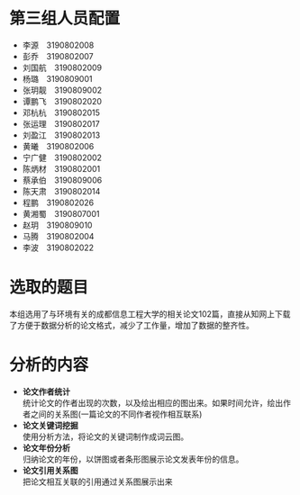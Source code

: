 # 第三组人员配置
- 李源 3190802008
- 彭乔 3190802007
- 刘国航 3190802009
- 杨璐 3190809001
- 张玥靓 3190809002
- 谭鹏飞 3190802020
- 邓杭杭 3190802015
- 张运理 3190802017
- 刘盈江 3190802013
- 黄曦 3190802006
- 宁广健 3190802002
- 陈炳材 3190802001
- 蔡承伯 3190809006
- 陈天肃 3190802014
- 程鹏 3190802026
- 黄湘蜀 3190807001
- 赵玥 3190809010
- 马腾 3190802004
- 李波 3190802022


# 选取的题目
本组选用了与环境有关的成都信息工程大学的相关论文102篇，直接从知网上下载了方便于数据分析的论文格式，减少了工作量，增加了数据的整齐性。

# 分析的内容
- **论文作者统计<br/>**
    统计论文的作者出现的次数，以及绘出相应的图出来。如果时间允许，绘出作者之间的关系图(一篇论文的不同作者视作相互联系)
- **论文关键词挖掘<br/>**
    使用分析方法，将论文的关键词制作成词云图。
- **论文年份分析<br/>**
    归纳论文的年份，以饼图或者条形图展示论文发表年份的信息。
- **论文引用关系图<br/>**
    把论文相互关联的引用通过关系图展示出来



